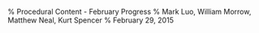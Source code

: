 % Procedural Content - February Progress
% Mark Luo, William Morrow, Matthew Neal, Kurt Spencer
% February 29, 2015

